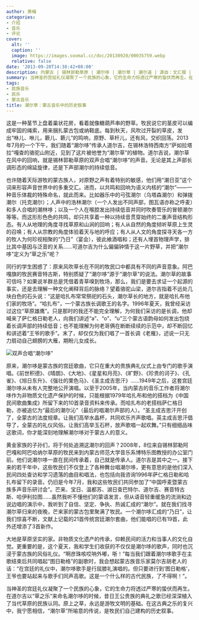 ```yaml
---
author: 萧梅
categories:
- 介绍
- 音乐
- 评论
cover:
  alt: ''
  caption: ''
  image: https://images.soomal.cc/doc/20130920/00035759.webp
  relative: false
date: '2013-09-20T14:38:42+08:00'
description: 内蒙古 | 锡林郭勒草原 | 潮尔哆 | 潮尔草 | 潮尔道 | 源自：文汇报 | 版权：转载 |  平均/总评分：10.00/20
summary: 当神圣的宫廷礼仪凝聚了一个民族的心象，它的生命力将透过严寒的蛰伏而再生。在道尔吉以“草之乐”来命名潮尔哆的时候，昔日王公贵族的典礼之歌已经深深植入了当代草原的民族认同。原上之草，永远是游牧文明的基础。在这古典之乐的复兴中，我宁愿相信，“潮尔草”所喻意的传说，是牧民们自己建构的历史叙事……
tags:
- 民族音乐
- 民乐
- 蒙古音乐
title: 潮尔草：蒙古音乐中的历史叙事
---
```


这是一种茎节上盘着巢状花房，看着就像糖葫芦串的野草。牧民说它的茎皮可以编成牢固的绳索，用来捆扎蒙古包或纳鞋底。每到秋天，风吹过开裂的草皮，发出“咻儿、咻儿，簌儿、簌儿”的鸣响，原野、草杆儿，还有风，交织回荡。2013年7月的一个下午，我们随着“潮尔哆”传承人道尔吉，在锡林浩特西南方“萨如拉塔拉”嘎查的骆驼山附近，见到了这片被他誉为“潮尔草”的植物。道尔吉说，潮尔草在风中的回响，就是锡林郭勒草原的双声合唱“潮尔哆”的声音。无论是其上声部长调形态的绵延旋律，还是下声部潮尔的持续低音。

也许随着天际游牧的蒙古族人，对原野之声有着特别的敏感，他们用“潮日亚”这个词来形容声音世界中的多重交汇。进而，以共鸣和回响为语义内核的“潮尔”――一种音乐体裁的特殊命名，就此而来。比如器乐中的弓弦潮尔（乌塔森潮尔）和弹拨潮尔（托克潮尔）；人声中的浩林潮尔（一个人发出不同声部，图瓦语亦称之呼麦）和多人合唱的潮林哆；以及一个人在喉腔发出持续低音并同时吹奏管乐的冒顿潮尔等等。而这形形色色的共鸣，却只共享着一种以持续音贯穿始终的二重声音结构形态。有人从地理的角度寻找草原和山涧的回响；有人从自然的角度倾听草原上生灵的召唤；有人从宗教的角度体验着天与地的呼应；有人从人文的角度探寻天各一方的牧人为何珍视相聚的“乃日”（宴会），彼此飨酒唱和；还有人埋首物理声学，排比其中基因与泛音的关系……可道尔吉为什么偏偏钟情于这一片野草，并把“潮尔哆”定义为“草之乐”呢？

同行的学生困惑了：原来风吹草长在不同的牧民口中都具有不同的声音意象。阿巴嘎旗的牧民赛音特古斯，特别质疑了“潮尔哆”源于“潮尔草”的说法。潮尔草的故事可信吗？如果说羊群总是凭借着青草嗅到牧场，那么，我们是要去求证一个起源的事实，还是去理解一种文化阐释背后的脉络？望着骆驼山梁，道尔吉指着不远处几块白色的石头说：“这是哈扎布常常祭祀的石头，潮尔草长的地方，就是哈扎布他们家的牧场”。“哈扎布”，一个蒙古族长调歌王的名字。1996年夏天，我曾经采访过这位“草原雄鹰”。只是那时的我还不能完全理解，为何我们采访的是长调，他却喊来了萨仁格日勒老人，向我们讲述“a”、“o”、“u”三个蒙古语韵母如何发出包绕着长调声部的持续低音；也不能理解为何老哥俩在断断续续的示范中，却不断回忆和讲述着“王爷的歌手”。末了，却仅仅为我们唱了一首长调《老雁》，述说一只无力扇动自己翅膀的大雁，期盼儿女成长。

![双声合唱“潮尔哆”](https://images.soomal.cc/doc/20130920/00035759.webp)





原来，潮尔哆是蒙古族的宫廷歌曲，它只在重大的贵族典礼仪式上由专门的歌手演唱。《前世积德》、《晴朗》、《大地》、《星星和月亮》、《旷野》、《珍贵的诃子》、《孔雀》、《旭日东升》、《强壮的栗色马》、《圣主成吉思汗》……1949年之后，这套宫廷潮尔哆从未有人完整地公开演唱。以至于2005年，当内蒙古的音乐工作者将潮尔哆作为非物质文化遗产保护的时候，只能根据1979年哈扎布和他的搭档为《中国民间歌曲集成》所留下来的10首录音资料来传承。而哈扎布的老搭档萨仁格日勒，亦被追忆为“最后的潮尔沁”（最后的唱潮尔声部的人）。“圣主成吉思汗开创了，全蒙古的法度规章。让我们高举水晶杯，共同欢乐齐声歌唱。英主成吉思汗倡导了，全蒙古的礼仪风俗。让我们高举玉石杯，放声歌唱一起欢舞。”只有细细品味这歌词，你才能深刻地理解潮尔哆对于蒙古人的意义。

黄金家族的子孙们，将于何处追溯这潮尔的回声？2008年，8位来自锡林郭勒阿巴嘎和阿巴哈纳尔草原的牧民来到内蒙古师范大学音乐系博特乐图教授的办公室门前。他们说潮尔哆一直在民间传承着，自己就是传承人。道尔吉是其中之一。接下来的若干年中，这些牧民们不仅登上了各种舞台唱潮尔哆，更有意思的是他们深入民间四处查访和学习遗落的曲目和唱法，也包括向我咨询1996年萨仁格日勒和哈扎布留下的录音。仍旧是今年7月，我和这些牧民们共同参加了“中国呼麦暨蒙古族多声音乐研讨会”。芒来、宝日、温都苏、湖日查巴特尔、道尔吉、赛音特古斯、哈伊利拉图……虽然我听不懂他们的蒙语发言，但从语音轻重缓急的流淌和边说边唱的演示中，我听到了自信、坚定、争执、热诚汇成的“潮尔”。就在我们找寻潮尔草归来的夜晚，芒来家的蒙古包里聚满了牧民。一个潮尔哆汇成的“乃日”，让我们惊喜不断，文献上记载的21首传统宫廷潮尔套曲，他们能唱的已有19首，此外还增添了3首新作。

大地是草原坚实的家。非物质文化遗产的传承，仰赖民间的活力和当事人的文化自觉。更重要的是，这个夏天，我和学生们收获的不仅仅是潮尔哆的歌声，同时也沉浸于蒙古族的风俗礼仪。“啊彦珠咳哎呐外嘟，哳！”每当我们跟着潮尔哆歌手在主歌结束后共同唱起“图日勒格”的副歌时，我会想起蒙古族音乐家莫尔吉胡老人的话：“在宫廷的礼仪中，潮尔哆歌手是行屈膝礼演唱的。但只要进行到‘图日勒格’，王爷也要站起来与歌手们同声高歌。这是一个什么样的古代民族，了不得啊！”。 

当神圣的宫廷礼仪凝聚了一个民族的心象，它的生命力将透过严寒的蛰伏而再生。在道尔吉以“草之乐”来命名潮尔哆的时候，昔日王公贵族的典礼之歌已经深深植入了当代草原的民族认同。原上之草，永远是游牧文明的基础。在这古典之乐的复兴中，我宁愿相信，“潮尔草”所喻意的传说，是牧民们自己建构的历史叙事。